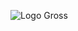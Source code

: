 ![Logo Gross](https://user-images.githubusercontent.com/7537527/181032805-8c6c4d63-077c-4bb6-a025-13a573afe94e.png)
